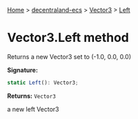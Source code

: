 [Home](./index) &gt; [decentraland-ecs](./decentraland-ecs.md) &gt; [Vector3](./decentraland-ecs.vector3.md) &gt; [Left](./decentraland-ecs.vector3.left.md)

# Vector3.Left method

Returns a new Vector3 set to (-1.0, 0.0, 0.0)

**Signature:**
```javascript
static Left(): Vector3;
```
**Returns:** `Vector3`

a new left Vector3
